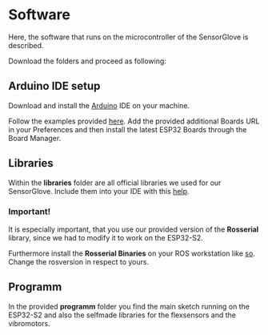 # Software

Here, the software that runs on the microcontroller of the SensorGlove is described.

Download the folders and proceed as following:

## Arduino IDE setup

Download and install the [Arduino] IDE on your machine.

Follow the examples provided [here](https://github.com/espressif/arduino-esp32/tree/master#esp32-s2-and-esp32-c3-support). Add the provided additional Boards URL in your Preferences and then install the latest ESP32 Boards through the Board Manager.

## Libraries

Within the **libraries** folder are all official libraries we used for our SensorGlove. Include them into your IDE with this [help](http://www.arduino.cc/en/Guide/Libraries).

### Important!

It is especially important, that you use our provided version of the **Rosserial** library, since we had to modify it to work on the ESP32-S2.

Furthermore install the **Rosserial Binaries** on your ROS workstation like [so](http://wiki.ros.org/rosserial_arduino/Tutorials/Arduino%20IDE%20Setup). Change the rosversion in respect to yours.

## Programm

In the provided **programm** folder you find the main sketch running on the ESP32-S2 and also the selfmade libraries for the flexsensors and the vibromotors.

[Arduino]:https://www.arduino.cc/en/software
